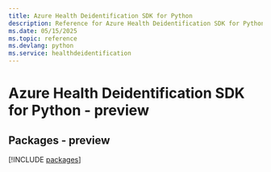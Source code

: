 ```yaml
---
title: Azure Health Deidentification SDK for Python
description: Reference for Azure Health Deidentification SDK for Python
ms.date: 05/15/2025
ms.topic: reference
ms.devlang: python
ms.service: healthdeidentification
---
```

# Azure Health Deidentification SDK for Python - preview
## Packages - preview
[!INCLUDE [packages](health-deidentification-index.md)]